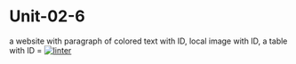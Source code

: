 # Unit-02-6
a website with paragraph of colored text with ID, local image with ID, a table with ID =
[![linter](https://github.com/Jawal-Arcilla/Unit-02-6/workflows/linter/badge.svg)](https://github.com/marketplace/actions/super-linter)
